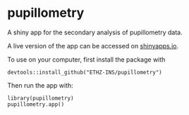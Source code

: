# pupillometry

A shiny app for the secondary analysis of pupillometry data.

A live version of the app can be accessed on [shinyapps.io](https://plger.shinyapps.io/pupillometry_app).

To use on your computer, first install the package with
```{r}
devtools::install_github("ETHZ-INS/pupillometry")
```

Then run the app with:
```{r}
library(pupillometry)
pupillometry.app()
```


